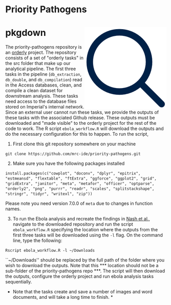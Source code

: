 # Priority Pathogens
# pkgdown <img src="man/figures/logo.png" align="right" />

The priority-pathogens repository is an [orderly](https://mrc-ide.github.io/orderly2/) project. The repository
consists of a set of "orderly tasks" in the src folder that make up our analytical pipeline. The first three tasks in 
the pipeline (`db_extraction`, `db_double`, and `db_compilation`) read in the Access databases, clean, and compile a 
clean dataset for downstream analysis. These tasks need access to the database files stored on Imperial's internal 
network. Since an external user cannot run these tasks, we provide the outputs of these tasks with the associated 
Github release. These outputs must be downloaded and "made visible" to the orderly project for the rest of the code
to work. The R script `ebola_workflow.R` will download the outputs and do the necessary configuration for this to
happen. To run the script, 

1. First clone this git repository somewhere on your machine
```
git clone https://github.com/mrc-ide/priority-pathogens.git
```

2. Make sure you have the following packages installed
```
install.packages(c("cowplot", "doconv", "dplyr", "epitrix", "estmeansd", "flextable", "ftExtra", "ggforce", "ggplot2", "grid", "gridExtra", "janitor", "meta", "metafor", "officer", "optparse", "orderly2", "png", "purrr", "readr", "scales", "splitstackshape", "stringr", "tidyr", "writexl", "zip"))
```
Please note you need version 7.0.0 of ```meta``` due to changes in function names.

3. To run the Ebola analysis and recreate the findings in [Nash et al.](), navigate to the downloaded repository 
and run the script `ebola_workflow.R` specifying the location where the outputs from the first three tasks will be 
downloaded using the `-l` flag. On the command line, type the following:

```
Rscript ebola_workflow.R -l ~/Downloads
```
``~/Downloads'' should be replaced by the full path of the folder where you wish to download the outputs. Note that this
*** location should not be a sub-folder of the priority-pathogens repo ***.
The script will then download the outputs, configure the orderly project and run ebola analysis tasks sequentially. 
* Note that the tasks create and save a number of images and word documents, and will take a long time to finish. *
